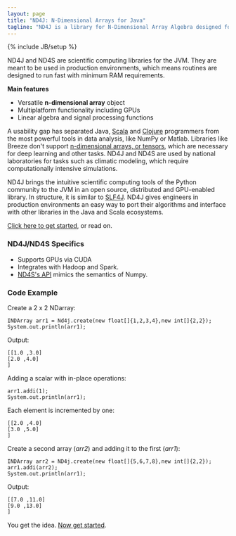 ```yaml
---
layout: page
title: "ND4J: N-Dimensional Arrays for Java"
tagline: "ND4J is a library for N-Dimensional Array Algebra designed for production environments"
---
```

{% include JB/setup %}

ND4J and ND4S are scientific computing libraries for the JVM. They are meant to be used in production environments, which means routines are designed to run fast with minimum RAM requirements. 

**Main features**

* Versatile **n-dimensional array** object
* Multiplatform functionality including GPUs
* Linear algebra and signal processing functions

A usability gap has separated Java, [Scala](http://nd4j.org/scala.html) and [Clojure](https://github.com/whilo/clj-nd4j) programmers from the most powerful tools in data analysis, like NumPy or Matlab. Libraries like Breeze don't support [n-dimensional arrays, or tensors](../tensor), which are necessary for deep learning and other tasks. ND4J and ND4S are used by national laboratories for tasks such as climatic modeling, which require computationally intensive simulations.  

ND4J brings the intuitive scientific computing tools of the Python community to the JVM in an open source, distributed and GPU-enabled library. In structure, it is similar to [SLF4J](http://www.slf4j.org/). ND4J gives engineers in production environments an easy way to port their algorithms and interface with other libraries in the Java and Scala ecosystems. 

[Click here to get started](getstarted.html), or read on. 

### ND4J/ND4S Specifics

* Supports GPUs via CUDA
* Integrates with Hadoop and Spark.
* [ND4S's API](https://github.com/deeplearning4j/nd4s) mimics the semantics of Numpy.

### Code Example

Create a 2 x 2 NDarray:

    INDArray arr1 = Nd4j.create(new float[]{1,2,3,4},new int[]{2,2});
    System.out.println(arr1);

Output:

    [[1.0 ,3.0]
    [2.0 ,4.0]
    ]

Adding a scalar with in-place operations:

    arr1.addi(1);
    System.out.println(arr1);

Each element is incremented by one:

    [[2.0 ,4.0]
    [3.0 ,5.0]
    ]

Create a second array (_arr2_) and adding it to the first (_arr1_):

    INDArray arr2 = ND4j.create(new float[]{5,6,7,8},new int[]{2,2});
    arr1.addi(arr2);
    System.out.println(arr1);

Output:

    [[7.0 ,11.0]
    [9.0 ,13.0]
    ]

You get the idea. [Now get started](getstarted.html).
